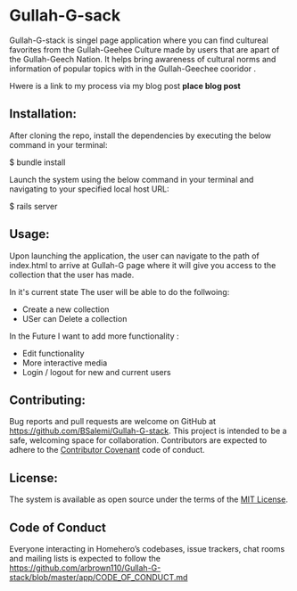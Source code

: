# Gullah-G-sack


Gullah-G-stack is singel page application where you can find cultureal favorites from the Gullah-Geehee Culture made by users that are apart of the Gullah-Geech Nation. It helps bring awareness of cultural norms and information of popular topics with in the Gullah-Geechee cooridor .

Hwere is a link to my process via my blog post **place blog post**

## Installation:

After cloning the repo, install the dependencies by executing the below command in your terminal:

$ bundle install

Launch the system using the below command in your terminal and navigating to your specified local host URL:

$ rails server

## Usage:

Upon launching the application, the user can navigate to the path of index.html to arrive at Gullah-G page where it will give you access to the collection that the user has made.


In it's current state The user will be able to do the follwoing:

- Create a new collection
- USer can Delete  a collection

In the Future I want to add more  functionality :

- Edit functionality
- More interactive media
- Login / logout for new and current users

## Contributing:

Bug reports and pull requests are welcome on GitHub at https://github.com/BSalemi/Gullah-G-stack. This project is intended to be a safe, welcoming space for collaboration. Contributors are expected to adhere to the [Contributor Covenant](https://www.contributor-covenant.org/) code of conduct.

## License:

The system is available as open source under the terms of the [MIT License](https://opensource.org/licenses/MIT).

## Code of Conduct

Everyone interacting in Homehero’s codebases, issue trackers, chat rooms and mailing lists is expected to follow the https://github.com/arbrown110/Gullah-G-stack/blob/master/app/CODE_OF_CONDUCT.md
